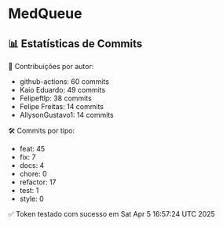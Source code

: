 # MedQueue
<!-- COMMIT_STATS_START -->
## 📊 Estatísticas de Commits

👤 Contribuições por autor:
- github-actions: 60 commits
- Kaio Eduardo: 49 commits
- Felipeftlp: 38 commits
- Felipe Freitas: 14 commits
- AllysonGustavo1: 14 commits

🛠️ Commits por tipo:
- feat: 45
- fix: 7
- docs: 4
- chore: 0
- refactor: 17
- test: 1
- style: 0
<!-- COMMIT_STATS_END -->
✅ Token testado com sucesso em Sat Apr  5 16:57:24 UTC 2025
